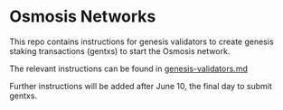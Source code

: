 # Osmosis Networks

This repo contains instructions for genesis validators to create genesis staking transactions (gentxs) to start the Osmosis network.

The relevant instructions can be found in [genesis-validators.md](genesis-validators.md)

Further instructions will be added after June 10, the final day to submit gentxs.
<!-- The repo contains a copy of the cosmos hub-3 state export, so folks can reproduce the Osmosis initial balances in state. -->
